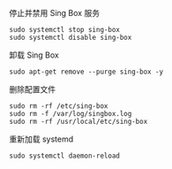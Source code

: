 停止并禁用 Sing Box 服务
```
sudo systemctl stop sing-box
sudo systemctl disable sing-box
```
卸载 Sing Box
```
sudo apt-get remove --purge sing-box -y
```
删除配置文件
```
sudo rm -rf /etc/sing-box
sudo rm -f /var/log/singbox.log
sudo rm -rf /usr/local/etc/sing-box
```
重新加载 systemd
```
sudo systemctl daemon-reload
```

